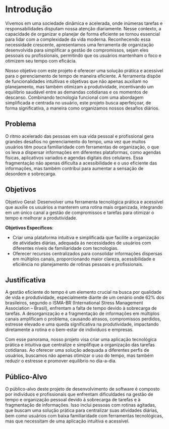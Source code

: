 # Introdução

Vivemos em uma sociedade dinâmica e acelerada, onde inúmeras tarefas e responsabilidades disputam nossa atenção diariamente. Nesse contexto, a capacidade de organizar e planejar de forma eficiente se tornou essencial para lidar com a complexidade da vida moderna. Reconhecendo essa necessidade crescente, apresentamos uma ferramenta de organização desenvolvida para simplificar a gestão de compromissos, sejam eles pessoais ou profissionais, permitindo que os usuários mantenham o foco e otimizem seu tempo com eficácia.

Nosso objetivo com este projeto é oferecer uma solução prática e acessível para o gerenciamento de tempo de maneira eficiente. A ferramenta dispõe de funcionalidades intuitivas e objetivas que não apenas auxiliam no planejamento, mas também otimizam a produtividade, incentivando um equilíbrio saudável entre as demandas cotidianas e os momentos de descanso. Combinando tecnologia funcional com uma abordagem simplificada e centrada no usuário, este projeto busca aperfeiçoar, de forma significativa, a maneira como organizamos nossos desafios diários.

## Problema

O ritmo acelerado das pessoas em sua vida pessoal e profissional gera grandes desafios no gerenciamento do tempo, uma vez que muitos usuários têm pouca familiaridade com ferramentas de organização, o que os leva a dispersar informações em diferentes plataformas, como agendas físicas, aplicativos variados e agendas digitais dos celulares. Essa fragmentação não apenas dificulta a acessibilidade e o uso eficiente das informações, mas também contribui para aumentar a sensação de desordem e sobrecarga.


## Objetivos

Objetivo Geral:
Desenvolver uma ferramenta tecnológica prática e acessível que auxilie os usuários a manterem uma rotina mais organizada, integrando em um único canal a gestão de compromissos e tarefas para otimizar o tempo e melhorar a produtividade.

 
  **Objetivos Específicos**:
 - Criar uma plataforma intuitiva e simplificada que facilite a organização de atividades diárias, adequada às necessidades de usuários com diferentes níveis de familiaridade com tecnologias.
 - Oferecer recursos centralizados para consolidar informações dispersas em múltiplos canais, proporcionando maior clareza, acessibilidade e eficiência no planejamento de rotinas pessoais e profissionais.

## Justificativa

A gestão eficiente do tempo é um elemento crucial na busca por qualidade de vida e produtividade, especialmente diante de um cenário onde 62% dos brasileiros, segundo o ISMA-BR (International Stress Management Association – Brasil), enfrentam a falta de tempo devido à sobrecarga de tarefas. A desorganização e a fragmentação de informações em múltiplos canais amplificam o problema, causando atrasos, compromissos perdidos, estresse elevado e uma queda significativa na produtividade, impactando diretamente a rotina e o bem-estar de indivíduos e empresas.

Com esse panorama, nosso projeto visa criar uma aplicação tecnológica prática e intuitiva que centralize e simplifique a organização das tarefas cotidianas. Ao oferecer uma solução adequada a diferentes perfis de usuários, buscamos não apenas otimizar o uso do tempo, mas também reduzir o estresse e promover equilíbrio no dia-a-dia.

## Público-Alvo
O público-alvo deste projeto de desenvolvimento de software é composto por indivíduos e profissionais que enfrentam dificuldades na gestão de tempo e organização pessoal devido à sobrecarga de tarefas e à fragmentação de informações. Isso inclui pessoas com rotinas agitadas, que buscam uma solução prática para centralizar suas atividades diárias, bem como usuários com baixa familiaridade com ferramentas tecnológicas, mas que necessitam de uma aplicação intuitiva e acessível.
